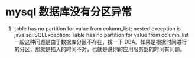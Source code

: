# mysql 数据库没有分区异常
1. table has no partition for value from column_list; nested exception is java.sql.SQLException: Table has no partition for value from column_list
一般这种问题是由于数据库分区不存在，找一下 DBA。如果是根据时间进行的分区，那就是插入的时间不对，也就是说你的应用服务器的时间有问题。
